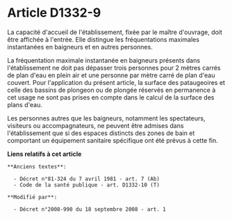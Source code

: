 # Article D1332-9

La capacité d'accueil de l'établissement, fixée par le maître d'ouvrage, doit être affichée à l'entrée. Elle distingue les
fréquentations maximales instantanées en baigneurs et en autres personnes.

La fréquentation maximale instantanée en baigneurs présents dans l'établissement ne doit pas dépasser trois personnes pour 2
mètres carrés de plan d'eau en plein air et une personne par mètre carré de plan d'eau couvert. Pour l'application du présent
article, la surface des pataugeoires et celle des bassins de plongeon ou de plongée réservés en permanence à cet usage ne
sont pas prises en compte dans le calcul de la surface des plans d'eau.

Les personnes autres que les baigneurs, notamment les spectateurs, visiteurs ou accompagnateurs, ne peuvent être admises dans
l'établissement que si des espaces distincts des zones de bain et comportant un équipement sanitaire spécifique ont été
prévus à cette fin.

**Liens relatifs à cet article**

	**Anciens textes**:

	  - Décret n°81-324 du 7 avril 1981 - art. 7 (Ab)
	  - Code de la santé publique - art. D1332-10 (T)

	**Modifié par**:

	  - Décret n°2008-990 du 18 septembre 2008 - art. 1
